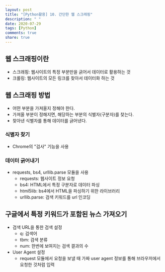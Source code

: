 ```yaml
---
layout: post
title: "[Python활용] 10. 간단한 웹 스크래핑"
description: " "
date: 2020-07-29
tags: [Python]
comments: true
share: true
---
```



## 웹 스크래핑이란

- 스크래핑: 웹사이트의 특정 부분만을 긁어서 데이터로 활용하는 것
- 크롤링: 웹사이트의 모든 링크를 찾아서 데이터화 하는 것

## 웹 스크래핑 방법

- 어떤 부분을 가져올지 정해야 한다.
- 가져올 부분이 정해지면, 해당하는 부분의 식별자(구분자)를 찾는다.
- 찾아낸 식별자를 통해 데이터를 긁어낸다.

### 식별자 찾기

- Chrome의 "검사" 기능을 사용

### 데이터 긁어내기

- requests, bs4, urllib.parse 모듈을 사용
  - requests: 웹사이트 정보 요청
  - bs4: HTML에서 특정 구분자로 데이터 파싱
  - html5lib: bs4에서 HTML을 파싱하기 위한 라이브러리
  - urllib.parse: 검색 키워드를 url 인코딩

## 구글에서 특정 키워드가 포함된 뉴스 가져오기

- 검색 URL을 통한 검색 설정
  - q: 검색어
  - tbm: 검색 분류
  - num: 한번에 보여지는 검색 결과의 수
- User Agent 설정
  - request 모듈에서 요청을 보낼 때 가짜 user agent 정보를 통해 브라우저에서 요청한 것처럼 입력
